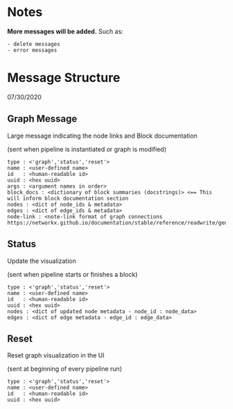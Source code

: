 # Notes
**More messages will be added.** Such as:

    - delete messages
    - error messages

# Message Structure
07/30/2020
## Graph Message
Large message indicating the node links and Block documentation

(sent when pipeline is instantiated or graph is modified)

    type : <'graph','status','reset'>
    name : <user-defined name>
    id   : <human-readable id>
    uuid : <hex uuid>
    args : <argument names in order>
    block_docs : <dictionary of block summaries (docstrings)> <== This will inform block documentation section
    nodes : <dict of node_ids & metadata>
    edges : <dict of edge_ids & metadata>
    node-link : <note-link format of graph connections https://networkx.github.io/documentation/stable/reference/readwrite/generated/networkx.readwrite.json_graph.node_link_data.html>

## Status
Update the visualization

(sent when pipeline starts or finishes a block)

    type : <'graph','status','reset'>
    name : <user-defined name>
    id   : <human-readable id>
    uuid : <hex uuid>
    nodes : <dict of updated node metadata - node_id : node_data>
    edges : <dict of edge metadata - edge_id : edge_data>

## Reset
Reset graph visualization in the UI

(sent at beginning of every pipeline run)

    type : <'graph','status','reset'>
    name : <user-defined name>
    id   : <human-readable id>
    uuid : <hex uuid>

